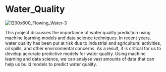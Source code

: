 # Water_Quality

![1200x600_Flowing_Water-3](https://github.com/MARWA556/AI_Water_Quality_Project/assets/122134957/0dc88786-d7e5-4893-aa16-af83e4d719f7)

This project discusses the importance of water quality prediction using machine learning models and data science techniques. In recent years, water quality has been put at risk due to industrial and agricultural activities, oil spills, and other environmental concerns. As a result, it is critical for us to develop accurate predictive models for water quality. Using machine learning and data science, we can analyse vast amounts of data that can help us build models to predict water quality.

